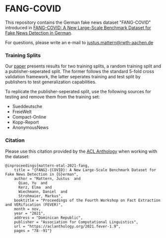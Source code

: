 # FANG-COVID

This repository contains the German fake news dataset "FANG-COVID" introduced in [FANG-COVID: A New Large-Scale Benchmark Dataset for Fake News
Detection in German](https://aclanthology.org/2021.fever-1.9.pdf). 

For questions, please write an e-mail to justus.mattern@rwth-aachen.de


### Training Splits

Our [paper](https://aclanthology.org/2021.fever-1.9.pdf) presents results for two training splits, a random training split and a publisher-seperated split. The former follows the standard 5-fold cross validation framework, the latter seperates training and test split by publishers to test generalization capabilities. 

To replicate the publisher-seperated split, use the following sources for testing and remove them from the training set:

- Sueddeutsche
- FreieWelt
- Compact-Online
- Kopp-Report
- AnonymousNews


### Citation

Please use this citation provided by the [ACL Anthology](https://aclanthology.org/2021.fever-1.9/) when working with the dataset:

```
@inproceedings{mattern-etal-2021-fang,
    title = "{FANG}-{COVID}: A New Large-Scale Benchmark Dataset for Fake News Detection in {G}erman",
    author = "Mattern, Justus  and
      Qiao, Yu  and
      Kerz, Elma  and
      Wiechmann, Daniel  and
      Strohmaier, Markus",
    booktitle = "Proceedings of the Fourth Workshop on Fact Extraction and VERification (FEVER)",
    month = nov,
    year = "2021",
    address = "Dominican Republic",
    publisher = "Association for Computational Linguistics",
    url = "https://aclanthology.org/2021.fever-1.9",
    pages = "78--91"}
    
